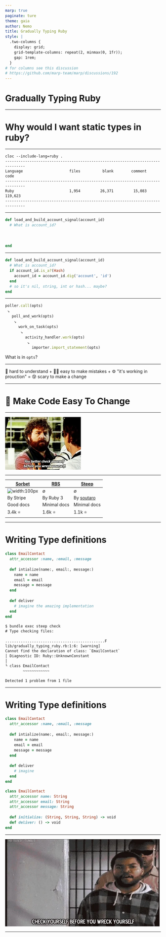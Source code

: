 ```yaml
---
marp: true
paginate: ture
theme: gaia
author: Nemo
title: Gradually Typing Ruby
style: |
  .two-columns {
    display: grid;
    grid-template-columns: repeat(2, minmax(0, 1fr));
    gap: 1rem;
  }
# for columns see this discussion
# https://github.com/marp-team/marp/discussions/192 
---
```



# **Gradually Typing Ruby**

<!--
Hi, I'm Nemo.
Today I'll talk about Gradually Typing Ruby code.
You might ask: Hey, doesn't have Ruby types already? And aren't they all ducks?
What I'll talk about is static typing, as in "compile" time check-able.
Gradually as in: you have some ruby code and you incrementally add type definitions to it.
-->

---

# Why would I want static types in ruby?

<!--
I'll tell you why I want types and how you can do this. I won't talk about general advantages and drawbacks of static typying or compare static to dynamic typing.
There's plenty of material out there and it always depends on your situation - team, project, preference.
-->

---

```shell
cloc --include-lang=ruby .
-------------------------------------------------------------------------------
Language                     files          blank        comment           code
-------------------------------------------------------------------------------
Ruby                         1,954         26,371         15,083        119,623
-------------------------------------------------------------------------------
```

<!--

My situtation:  I'm handling 100k+ LOC of legacy code. 
By "legacy" I mean: "not written by me within the last 3 months".
But It also means
* grown over 10 years
* written by many authors, with differing opinions on design, most of which are no longer with us
* varying levels of tests and obseravbility
-->

---

```ruby
def load_and_build_account_signal(account_id)
  # What is account_id?
  


end
```

<!-- 
In code context, when I often come across a method like this
I ask myself - what is account_id?
Maybe an integer (DB id)
Maybe a string (uuid etc)
And I'll assume `nil` is a possibility
-->

---

```ruby
def load_and_build_account_signal(account_id)
  # What is account_id?
  if account_id.is_a?(Hash)
    account_id = account_id.dig('account', 'id')
  end
  # so it's nil, string, int or hash... maybe?
end
```

<!-- 
Then I read on and see that...

...dynamic typing FTW!

Unit tests can help here a bit - but they can also be deceiving. Sometimes I find unit tests that only pass integers, but in actual code we support uuids and integer ids.
Other times unit tests pass, but only because some dependency is stubbed out and in a production environment that value fails. We don't have integrated test for all our code (which is a topic for another talk or 10)

So: sometimes I don't know what assumptions I can make within a method/function. I have try to keep all possible states in my mind while changing that code.
-->

---

```ruby
poller.call(opts)
 ↘︎ 
   poll_and_work(opts)
    ↘︎ 
      work_on_task(opts)
       ↘︎ 
         activity_handler.work(opts)
          ↘︎ 
            importer.import_statement(opts)
```

What is in `opts`?

<!--
Or I have to jump up and down the call stack to understand what states I can rule out - to reduce the mental load.

Note that none of this is a stab at developers who came before me. I am certain that everybody had the best intentions writing the code and that they made the best choices they could at the time. Code just has a tendency to sparwl and overgrow and entangle until it becomes unmanagable. Especially at the low level.
-->

---

<!-- I found existing code to be  -->

🤔 hard to understand
\+
🦶🔫 easy to make mistakes
\+
⚙️ "it's working in prouction"
\=
😰 scary to make a change

<!-- 
I know that other people in the company feel similarly.
-->

---

# 🎯 Make Code Easy To Change

<!-- 
I asked myself and the team how we can make easier to understand and change safely.
The idea of static typing has come up before, in  
in 2018 they experimented with Sorbet. At the time they were uncertain about the runtime overhead and they shelved the effort.

With the knowledege that typing is welcome idea and that performance is a critical consideration, I set read up on RBS. In our quarterly hack days I prototyped it out and it turned out to be a good fit for us.
-->

---

![bg 80%](./img/check-yourself-1.webp)

---


[Sorbet](https://sorbet.org/) | [RBS](https://github.com/ruby/rbs)   | [Steep](https://github.com/soutaro/steep)
------ | ------------- | ----
![width:100px](https://github.com/sorbet/sorbet/raw/master/docs/logo/sorbet-logo-purple-sparkles.svg) | ∅ | ∅
By Stripe | By Ruby 3 | By [soutaro](https://github.com/soutaro)
Good docs | Minimal docs | Minimal docs
3.4k ⭐️ | 1.6k ⭐️ | 1.1k ⭐️

---

# Writing Type definitions

<div class="two-columns">
<div>

```ruby
class EmailContact
  attr_accessor :name, :email, :message

  def intialize(name:, email:, message:)
    name = name
    email = email
    message = message
  end

  def deliver
    # imagine the amazing implementation
  end
end
```

</div>
<div>

```shell
$ bundle exec steep check
# Type checking files:

.............................................F
lib/gradually_typing_ruby.rb:1:6: [warning] 
Cannot find the declaration of class: `EmailContact`
│ Diagnostic ID: Ruby::UnknownConstant
│
└ class EmailContact
        ~~~~~~~~~~~~

Detected 1 problem from 1 file
```

</div>



---
# Writing Type definitions

<div class="two-columns">
<div>

```ruby
class EmailContact
  attr_accessor :name, :email, :message

  def intialize(name:, email:, message:)
    name = name
    email = email
    message = message
  end

  def deliver
    # imagine
  end
end
```

</div>
<div>

```ruby
class EmailContact
  attr_accessor name: String
  attr_accessor email: String
  attr_accessor message: String

  def initialize: (String, String, String) -> void
  def deliver: () -> void
end
```

</div>
</div>



---

![bg](./img/check-yourself-2.webp)

---